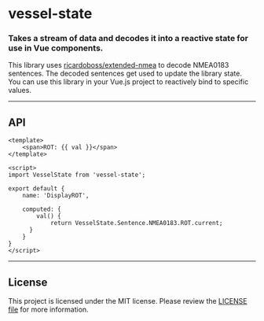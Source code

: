 # vessel-state
### Takes a stream of data and decodes it into a reactive state for use in Vue components.

This library uses [ricardoboss/extended-nmea][2] to decode NMEA0183 sentences.
The decoded sentences get used to update the library state.
You can use this library in your Vue.js project to reactively bind to specific values.

---

## API

```vue
<template>
    <span>ROT: {{ val }}</span>
</template>

<script>
import VesselState from 'vessel-state';

export default {
    name: 'DisplayROT',
    
    computed: {
    	val() {
    		return VesselState.Sentence.NMEA0183.ROT.current;
      }
    }
}
</script>

```

---

## License

This project is licensed under the MIT license. Please review the [LICENSE file][1] for more information.

[1]: https://github.com/ricardoboss/vessel-state/blob/develop/LICENSE
[2]: https://github.com/ricardoboss/extended-nmea
